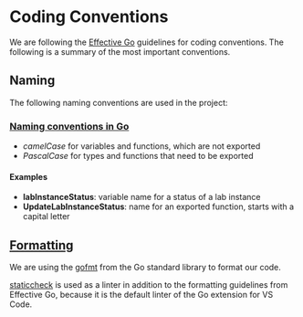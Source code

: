# Coding Conventions

We are following the [Effective Go](https://golang.org/doc/effective_go) guidelines for coding conventions.
The following is a summary of the most important conventions.

## Naming

The following naming conventions are used in the project:

### [Naming conventions in Go](https://golang.org/doc/effective_go#names)

- *camelCase* for variables and functions, which are not exported
- *PascalCase* for types and functions that need to be exported

#### Examples

- **labInstanceStatus**: variable name for a status of a lab instance
- **UpdateLabInstanceStatus**: name for an exported function, starts with a capital letter

## [Formatting](https://golang.org/doc/effective_go#formatting)

We are using the [gofmt](https://golang.org/cmd/gofmt/) from the Go standard library to format our code.

[staticcheck](https://staticcheck.dev/) is used as a linter in addition to the formatting guidelines from Effective Go, because it is the default linter of the Go extension for VS Code.

